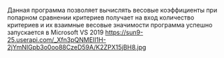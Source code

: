 Данная программа позволяет вычислять весовые коэффициенты при попарном сравнении критериев
получает на вход количество критериев и их взаимные весовые значимости
программа успешно запускается в Microsoft VS 2019
https://sun9-25.userapi.com/_Xfn3pQNMEII1H-2jYmNIGpb3o0oo88CzeD59A/K2ZPX15jBH8.jpg
